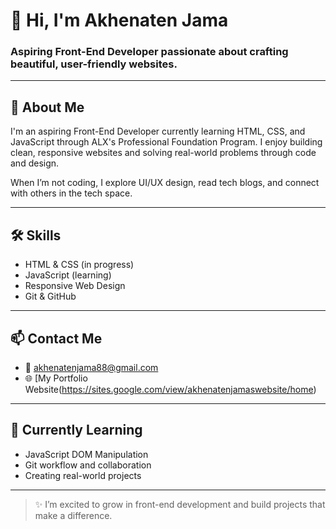 # 👋 Hi, I'm Akhenaten Jama  
### Aspiring Front-End Developer passionate about crafting beautiful, user-friendly websites.

---

## 🧠 About Me

I'm an aspiring Front-End Developer currently learning HTML, CSS, and JavaScript through ALX's Professional Foundation Program. I enjoy building clean, responsive websites and solving real-world problems through code and design.

When I’m not coding, I explore UI/UX design, read tech blogs, and connect with others in the tech space.

---

## 🛠️ Skills
- HTML & CSS (in progress)
- JavaScript (learning)
- Responsive Web Design
- Git & GitHub

---

## 📫 Contact Me

- 📧 [akhenatenjama88@gmail.com](mailto:akhenatenjama88@gmail.com)
- 🌐 [My Portfolio Website(https://sites.google.com/view/akhenatenjamaswebsite/home)

---

## 🌱 Currently Learning

- JavaScript DOM Manipulation
- Git workflow and collaboration
- Creating real-world projects

---

> ✨ I’m excited to grow in front-end development and build projects that make a difference.
